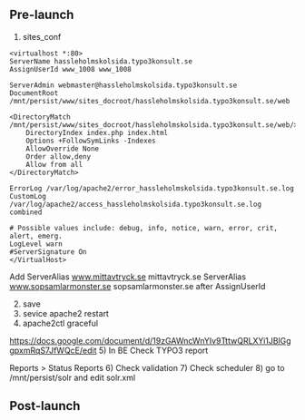 ## Pre-launch
1) sites_conf

```
<virtualhost *:80>
ServerName hassleholmskolsida.typo3konsult.se
AssignUserId www_1008 www_1008

ServerAdmin webmaster@hassleholmskolsida.typo3konsult.se
DocumentRoot /mnt/persist/www/sites_docroot/hassleholmskolsida.typo3konsult.se/web

<DirectoryMatch /mnt/persist/www/sites_docroot/hassleholmskolsida.typo3konsult.se/web/>
    DirectoryIndex index.php index.html
    Options +FollowSymLinks -Indexes
    AllowOverride None
    Order allow,deny
    Allow from all
</DirectoryMatch>

ErrorLog /var/log/apache2/error_hassleholmskolsida.typo3konsult.se.log
CustomLog /var/log/apache2/access_hassleholmskolsida.typo3konsult.se.log combined

# Possible values include: debug, info, notice, warn, error, crit, alert, emerg.
LogLevel warn
#ServerSignature On
</VirtualHost>
```

Add
ServerAlias www.mittavtryck.se mittavtryck.se
ServerAlias www.sopsamlarmonster.se sopsamlarmonster.se
after AssignUserId

2) save
3) sevice apache2 restart
4) apache2ctl graceful

https://docs.google.com/document/d/19zGAWncWnYIv9TttwQRLXYi1JBlGggpxmRqS7JfWQcE/edit
5) In BE Check TYPO3 report

Reports > Status Reports
6) Check validation
7) Check scheduler
8) go to /mnt/persist/solr and edit solr.xml

## Post-launch
